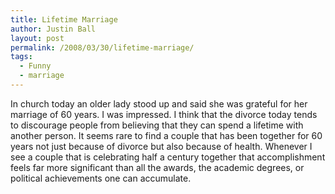 ```yaml
---
title: Lifetime Marriage
author: Justin Ball
layout: post
permalink: /2008/03/30/lifetime-marriage/
tags:
  - Funny
  - marriage
---
```


In church today an older lady stood up and said she was grateful for her marriage of 60 years. I was impressed. I think that the divorce today tends to discourage people from believing that they can spend a lifetime with another person. It seems rare to find a couple that has been together for 60 years not just because of divorce but also because of health. Whenever I see a couple that is celebrating half a century together that accomplishment feels far more significant than all the awards, the academic degrees, or political achievements one can accumulate.